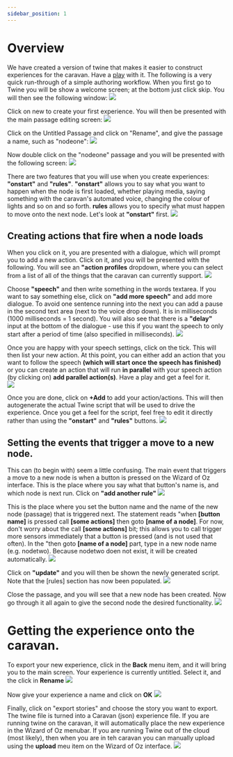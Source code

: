 ```yaml
---
sidebar_position: 1
---
```


# Overview

We have created a version of twine that makes it easier to construct experiences for the caravan.  Have a [play](https://tlodge.github.io/fmundane-twine/) with it.   The following is a very quick run-through of a simple authoring workflow.  When you first go to Twine you will be show a welcome screen; at the bottom just click skip.   You will then see the following window:
<img src="https://tlodge.github.io/fmundane-engine/img/screen1.png"/> 

Click on new to create your first experience.  You will then be presented with the main passage editing screen: 
<img src="https://tlodge.github.io/fmundane-engine/img/screen2.png"/> 

Click on the Untitled Passage and click on "Rename", and give the passage a name, such as "nodeone":
<img src="https://tlodge.github.io/fmundane-engine/img/screen3.png"/> 

Now double click on the "nodeone" passage and you will be presented with the following screen:
<img src="https://tlodge.github.io/fmundane-engine/img/screen4.png"/> 

There are two features that you will use when you create experiences: **"onstart"** and **"rules"**.  **"onstart"** allows you to say what you want to happen when the node is first loaded, whether playing media, saying something with the caravan's automated voice, changing the colour of lights and so on and so forth.  **rules** allows you to specify what must happen to move onto the next node.  Let's look at **"onstart"** first.
<img src="https://tlodge.github.io/fmundane-engine/img/screen5.png"/>


## Creating actions that fire when a node loads

When you click on it, you are presented with a dialogue, which will prompt you to add a new action.  Click on it, and you will be presented with the following.  You will see an **"action profiles** dropdown, where you can select from a list of all of the things that the caravan can currently support.
<img src="https://tlodge.github.io/fmundane-engine/img/screen6.png"/> 

Choose **"speech"** and then write something in the words textarea.  If you want to say something else, click on **"add more speech"** and add more dialogue.  To avoid one sentence running into the next you can add a pause in the second text area (next to the voice drop down).  It is in milliseconds (1000 milliseconds = 1 second).  You will also see that there is a **"delay"** input at the bottom of the dialogue - use this if you want the speech to only start after a period of time (also specified in milliseconds).
<img src="https://tlodge.github.io/fmundane-engine/img/screen7.png"/> 

Once you are happy with your speech settings, click on the tick.  This will then list your new action.  At this point, you can either add an action that you want to follow the speech **(which will start once the speech has finished)** or you can create an action that will run **in parallel** with your speech action (by clicking on) **add parallel action(s)**.  Have a play and get a feel for it.  
<img src="https://tlodge.github.io/fmundane-engine/img/screen8.png"/> 

Once you are done, click on **+Add** to add your action/actions.  This will then autogenerate the actual Twine script that will be used to drive the experience.  Once you get a feel for the script, feel free to edit it directly rather than using the **"onstart"** and **"rules"** buttons.
<img src="https://tlodge.github.io/fmundane-engine/img/screen9.png"/>

## Setting the events that trigger a move to a new node.

This can (to begin with) seem a little confusing.  The main event that triggers a move to a new node is when a button is pressed on the Wizard of Oz interface.  This is the place where you say what that button's name is, and which node is next run.  Click on **"add another rule"**
<img src="https://tlodge.github.io/fmundane-engine/img/screen10.png"/>

This is the place where you set the button name and the name of the new node (passage) that is triggered next.  The statement reads "when **[button name]** is pressed call **[some actions]** then goto **[name of a node]**.  For now, don't worry about the call **[some actions]** bit; this allows you to call trigger more sensors immediately that a button is pressed (and is not used that often).  In the "then goto **[name of a node]** part, type in a new node name (e.g. nodetwo).  Because nodetwo doen not exist, it will be created automatically.
<img src="https://tlodge.github.io/fmundane-engine/img/screen11.png"/> 

Click on **"update"** and you will then be shown the newly generated script.  Note that the [rules] section has now been populated.
<img src="https://tlodge.github.io/fmundane-engine/img/screen12.png"/> 

Close the passage, and you will see that a new node has been created.  Now go through it all again to give the second node the desired functionality.
<img src="https://tlodge.github.io/fmundane-engine/img/screen13.png"/> 


# Getting the experience onto the caravan.

To export your new experience, click in the **Back** menu item, and it will bring you to the main screen.  Your experience is currently untitled. Select it, and the click in **Rename**
<img src="https://tlodge.github.io/fmundane-engine/img/screen14.png"/> 

Now give your experience a name and click on **OK**
<img src="https://tlodge.github.io/fmundane-engine/img/screen15.png"/>

Finally, click on "export stories" and choose the story you want to export.  The twine file is turned into a Caravan (json) experience file.  If you are running twine on the caravan, it will automatically place the new experience in the Wizard of Oz menubar.  If you are running Twine out of the cloud (most likely), then when you are in teh caravan you can manually upload using the **upload** meu item on the Wizard of Oz interface.
<img src="https://tlodge.github.io/fmundane-engine/img/screen16.png"/> 